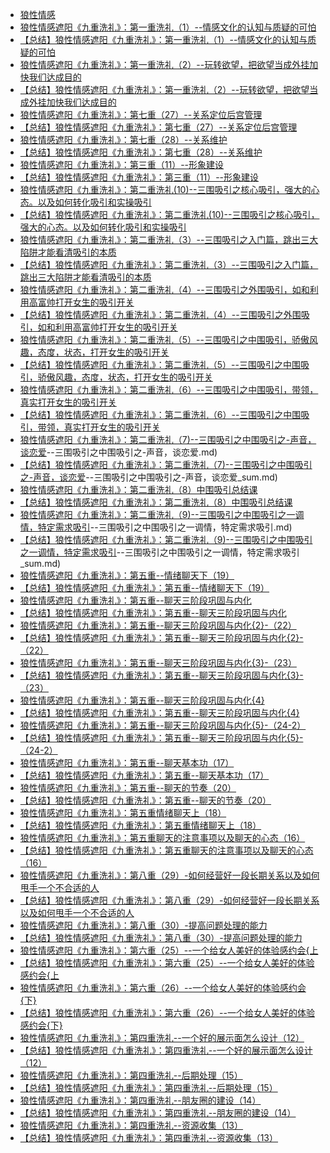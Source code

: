 +   [狼性情感](README.md)
+   [狼性情感遮阳《九重洗礼》：第一重洗礼（1）--情感文化的认知与质疑的可怕](狼性情感遮阳《九重洗礼》：第一重洗礼（1）--情感文化的认知与质疑的可怕.md)
+   [【总结】狼性情感遮阳《九重洗礼》：第一重洗礼（1）--情感文化的认知与质疑的可怕](狼性情感遮阳《九重洗礼》：第一重洗礼（1）--情感文化的认知与质疑的可怕_sum.md)
+   [狼性情感遮阳《九重洗礼》：第一重洗礼（2）--玩转欲望，把欲望当成外挂加快我们达成目的](狼性情感遮阳《九重洗礼》：第一重洗礼（2）--玩转欲望，把欲望当成外挂加快我们达成目的.md)
+   [【总结】狼性情感遮阳《九重洗礼》：第一重洗礼（2）--玩转欲望，把欲望当成外挂加快我们达成目的](狼性情感遮阳《九重洗礼》：第一重洗礼（2）--玩转欲望，把欲望当成外挂加快我们达成目的_sum.md)
+   [狼性情感遮阳《九重洗礼》：第七重（27）--关系定位后宫管理](狼性情感遮阳《九重洗礼》：第七重（27）--关系定位后宫管理.md)
+   [【总结】狼性情感遮阳《九重洗礼》：第七重（27）--关系定位后宫管理](狼性情感遮阳《九重洗礼》：第七重（27）--关系定位后宫管理_sum.md)
+   [狼性情感遮阳《九重洗礼》：第七重（28）--关系维护](狼性情感遮阳《九重洗礼》：第七重（28）--关系维护.md)
+   [【总结】狼性情感遮阳《九重洗礼》：第七重（28）--关系维护](狼性情感遮阳《九重洗礼》：第七重（28）--关系维护_sum.md)
+   [狼性情感遮阳《九重洗礼》：第三重（11）--形象建设](狼性情感遮阳《九重洗礼》：第三重（11）--形象建设.md)
+   [【总结】狼性情感遮阳《九重洗礼》：第三重（11）--形象建设](狼性情感遮阳《九重洗礼》：第三重（11）--形象建设_sum.md)
+   [狼性情感遮阳《九重洗礼》：第二重洗礼(10)--三围吸引之核心吸引，强大的心态。以及如何转化吸引和实操吸引](狼性情感遮阳《九重洗礼》：第二重洗礼(10)--三围吸引之核心吸引，强大的心态。以及如何转化吸引和实操吸引.md)
+   [【总结】狼性情感遮阳《九重洗礼》：第二重洗礼(10)--三围吸引之核心吸引，强大的心态。以及如何转化吸引和实操吸引](狼性情感遮阳《九重洗礼》：第二重洗礼(10)--三围吸引之核心吸引，强大的心态。以及如何转化吸引和实操吸引_sum.md)
+   [狼性情感遮阳《九重洗礼》：第二重洗礼（3）--三围吸引之入门篇，跳出三大陷阱才能看清吸引的本质](狼性情感遮阳《九重洗礼》：第二重洗礼（3）--三围吸引之入门篇，跳出三大陷阱才能看清吸引的本质.md)
+   [【总结】狼性情感遮阳《九重洗礼》：第二重洗礼（3）--三围吸引之入门篇，跳出三大陷阱才能看清吸引的本质](狼性情感遮阳《九重洗礼》：第二重洗礼（3）--三围吸引之入门篇，跳出三大陷阱才能看清吸引的本质_sum.md)
+   [狼性情感遮阳《九重洗礼》：第二重洗礼（4）--三围吸引之外围吸引，如和利用高富帅打开女生的吸引开关](狼性情感遮阳《九重洗礼》：第二重洗礼（4）--三围吸引之外围吸引，如和利用高富帅打开女生的吸引开关.md)
+   [【总结】狼性情感遮阳《九重洗礼》：第二重洗礼（4）--三围吸引之外围吸引，如和利用高富帅打开女生的吸引开关](狼性情感遮阳《九重洗礼》：第二重洗礼（4）--三围吸引之外围吸引，如和利用高富帅打开女生的吸引开关_sum.md)
+   [狼性情感遮阳《九重洗礼》：第二重洗礼（5）--三围吸引之中围吸引，骄傲风趣，态度，状态，打开女生的吸引开关](狼性情感遮阳《九重洗礼》：第二重洗礼（5）--三围吸引之中围吸引，骄傲风趣，态度，状态，打开女生的吸引开关.md)
+   [【总结】狼性情感遮阳《九重洗礼》：第二重洗礼（5）--三围吸引之中围吸引，骄傲风趣，态度，状态，打开女生的吸引开关](狼性情感遮阳《九重洗礼》：第二重洗礼（5）--三围吸引之中围吸引，骄傲风趣，态度，状态，打开女生的吸引开关_sum.md)
+   [狼性情感遮阳《九重洗礼》：第二重洗礼（6）--三围吸引之中围吸引，带领，真实打开女生的吸引开关](狼性情感遮阳《九重洗礼》：第二重洗礼（6）--三围吸引之中围吸引，带领，真实打开女生的吸引开关.md)
+   [【总结】狼性情感遮阳《九重洗礼》：第二重洗礼（6）--三围吸引之中围吸引，带领，真实打开女生的吸引开关](狼性情感遮阳《九重洗礼》：第二重洗礼（6）--三围吸引之中围吸引，带领，真实打开女生的吸引开关_sum.md)
+   [狼性情感遮阳《九重洗礼》：第二重洗礼（7)--三围吸引之中围吸引之-声音，谈恋爱](狼性情感遮阳《九重洗礼》：第二重洗礼（7)--三围吸引之中围吸引之-声音，谈恋爱.md)
+   [【总结】狼性情感遮阳《九重洗礼》：第二重洗礼（7)--三围吸引之中围吸引之-声音，谈恋爱](狼性情感遮阳《九重洗礼》：第二重洗礼（7)--三围吸引之中围吸引之-声音，谈恋爱_sum.md)
+   [狼性情感遮阳《九重洗礼》：第二重洗礼（8）中围吸引总结课](狼性情感遮阳《九重洗礼》：第二重洗礼（8）中围吸引总结课.md)
+   [【总结】狼性情感遮阳《九重洗礼》：第二重洗礼（8）中围吸引总结课](狼性情感遮阳《九重洗礼》：第二重洗礼（8）中围吸引总结课_sum.md)
+   [狼性情感遮阳《九重洗礼》：第二重洗礼（9)--三围吸引之中围吸引之一调情，特定需求吸引](狼性情感遮阳《九重洗礼》：第二重洗礼（9)--三围吸引之中围吸引之一调情，特定需求吸引.md)
+   [【总结】狼性情感遮阳《九重洗礼》：第二重洗礼（9)--三围吸引之中围吸引之一调情，特定需求吸引](狼性情感遮阳《九重洗礼》：第二重洗礼（9)--三围吸引之中围吸引之一调情，特定需求吸引_sum.md)
+   [狼性情感遮阳《九重洗礼》：第五重--情绪聊天下（19）](狼性情感遮阳《九重洗礼》：第五重--情绪聊天下（19）.md)
+   [【总结】狼性情感遮阳《九重洗礼》：第五重--情绪聊天下（19）](狼性情感遮阳《九重洗礼》：第五重--情绪聊天下（19）_sum.md)
+   [狼性情感遮阳《九重洗礼》：第五重--聊天三阶段巩固与内化](狼性情感遮阳《九重洗礼》：第五重--聊天三阶段巩固与内化.md)
+   [【总结】狼性情感遮阳《九重洗礼》：第五重--聊天三阶段巩固与内化](狼性情感遮阳《九重洗礼》：第五重--聊天三阶段巩固与内化_sum.md)
+   [狼性情感遮阳《九重洗礼》：第五重--聊天三阶段巩固与内化{2}-（22）](狼性情感遮阳《九重洗礼》：第五重--聊天三阶段巩固与内化{2}-（22）.md)
+   [【总结】狼性情感遮阳《九重洗礼》：第五重--聊天三阶段巩固与内化{2}-（22）](狼性情感遮阳《九重洗礼》：第五重--聊天三阶段巩固与内化{2}-（22）_sum.md)
+   [狼性情感遮阳《九重洗礼》：第五重--聊天三阶段巩固与内化{3}-（23）](狼性情感遮阳《九重洗礼》：第五重--聊天三阶段巩固与内化{3}-（23）.md)
+   [【总结】狼性情感遮阳《九重洗礼》：第五重--聊天三阶段巩固与内化{3}-（23）](狼性情感遮阳《九重洗礼》：第五重--聊天三阶段巩固与内化{3}-（23）_sum.md)
+   [狼性情感遮阳《九重洗礼》：第五重--聊天三阶段巩固与内化{4}](狼性情感遮阳《九重洗礼》：第五重--聊天三阶段巩固与内化{4}.md)
+   [【总结】狼性情感遮阳《九重洗礼》：第五重--聊天三阶段巩固与内化{4}](狼性情感遮阳《九重洗礼》：第五重--聊天三阶段巩固与内化{4}_sum.md)
+   [狼性情感遮阳《九重洗礼》：第五重--聊天三阶段巩固与内化{5}-（24-2）](狼性情感遮阳《九重洗礼》：第五重--聊天三阶段巩固与内化{5}-（24-2）.md)
+   [【总结】狼性情感遮阳《九重洗礼》：第五重--聊天三阶段巩固与内化{5}-（24-2）](狼性情感遮阳《九重洗礼》：第五重--聊天三阶段巩固与内化{5}-（24-2）_sum.md)
+   [狼性情感遮阳《九重洗礼》：第五重--聊天基本功（17）](狼性情感遮阳《九重洗礼》：第五重--聊天基本功（17）.md)
+   [【总结】狼性情感遮阳《九重洗礼》：第五重--聊天基本功（17）](狼性情感遮阳《九重洗礼》：第五重--聊天基本功（17）_sum.md)
+   [狼性情感遮阳《九重洗礼》：第五重--聊天的节奏（20）](狼性情感遮阳《九重洗礼》：第五重--聊天的节奏（20）.md)
+   [【总结】狼性情感遮阳《九重洗礼》：第五重--聊天的节奏（20）](狼性情感遮阳《九重洗礼》：第五重--聊天的节奏（20）_sum.md)
+   [狼性情感遮阳《九重洗礼》：第五重情绪聊天上（18）](狼性情感遮阳《九重洗礼》：第五重情绪聊天上（18）.md)
+   [【总结】狼性情感遮阳《九重洗礼》：第五重情绪聊天上（18）](狼性情感遮阳《九重洗礼》：第五重情绪聊天上（18）_sum.md)
+   [狼性情感遮阳《九重洗礼》：第五重聊天的注意事项以及聊天的心态（16）](狼性情感遮阳《九重洗礼》：第五重聊天的注意事项以及聊天的心态（16）.md)
+   [【总结】狼性情感遮阳《九重洗礼》：第五重聊天的注意事项以及聊天的心态（16）](狼性情感遮阳《九重洗礼》：第五重聊天的注意事项以及聊天的心态（16）_sum.md)
+   [狼性情感遮阳《九重洗礼》：第八重（29）-如何经营好一段长期关系以及如何甩手一个不合适的人](狼性情感遮阳《九重洗礼》：第八重（29）-如何经营好一段长期关系以及如何甩手一个不合适的人.md)
+   [【总结】狼性情感遮阳《九重洗礼》：第八重（29）-如何经营好一段长期关系以及如何甩手一个不合适的人](狼性情感遮阳《九重洗礼》：第八重（29）-如何经营好一段长期关系以及如何甩手一个不合适的人_sum.md)
+   [狼性情感遮阳《九重洗礼》：第八重（30）-提高问题处理的能力](狼性情感遮阳《九重洗礼》：第八重（30）-提高问题处理的能力.md)
+   [【总结】狼性情感遮阳《九重洗礼》：第八重（30）-提高问题处理的能力](狼性情感遮阳《九重洗礼》：第八重（30）-提高问题处理的能力_sum.md)
+   [狼性情感遮阳《九重洗礼》：第六重（25）--一个给女人美好的体验感约会{上](狼性情感遮阳《九重洗礼》：第六重（25）--一个给女人美好的体验感约会{上.md)
+   [【总结】狼性情感遮阳《九重洗礼》：第六重（25）--一个给女人美好的体验感约会{上](狼性情感遮阳《九重洗礼》：第六重（25）--一个给女人美好的体验感约会{上_sum.md)
+   [狼性情感遮阳《九重洗礼》：第六重（26）--一个给女人美好的体验感约会{下}](狼性情感遮阳《九重洗礼》：第六重（26）--一个给女人美好的体验感约会{下}.md)
+   [【总结】狼性情感遮阳《九重洗礼》：第六重（26）--一个给女人美好的体验感约会{下}](狼性情感遮阳《九重洗礼》：第六重（26）--一个给女人美好的体验感约会{下}_sum.md)
+   [狼性情感遮阳《九重洗礼》：第四重洗礼--一个好的展示面怎么设计（12）](狼性情感遮阳《九重洗礼》：第四重洗礼--一个好的展示面怎么设计（12）.md)
+   [【总结】狼性情感遮阳《九重洗礼》：第四重洗礼--一个好的展示面怎么设计（12）](狼性情感遮阳《九重洗礼》：第四重洗礼--一个好的展示面怎么设计（12）_sum.md)
+   [狼性情感遮阳《九重洗礼》：第四重洗礼--后期处理（15）](狼性情感遮阳《九重洗礼》：第四重洗礼--后期处理（15）.md)
+   [【总结】狼性情感遮阳《九重洗礼》：第四重洗礼--后期处理（15）](狼性情感遮阳《九重洗礼》：第四重洗礼--后期处理（15）_sum.md)
+   [狼性情感遮阳《九重洗礼》：第四重洗礼--朋友圈的建设（14）](狼性情感遮阳《九重洗礼》：第四重洗礼--朋友圈的建设（14）.md)
+   [【总结】狼性情感遮阳《九重洗礼》：第四重洗礼--朋友圈的建设（14）](狼性情感遮阳《九重洗礼》：第四重洗礼--朋友圈的建设（14）_sum.md)
+   [狼性情感遮阳《九重洗礼》：第四重洗礼--资源收集（13）](狼性情感遮阳《九重洗礼》：第四重洗礼--资源收集（13）.md)
+   [【总结】狼性情感遮阳《九重洗礼》：第四重洗礼--资源收集（13）](狼性情感遮阳《九重洗礼》：第四重洗礼--资源收集（13）_sum.md)